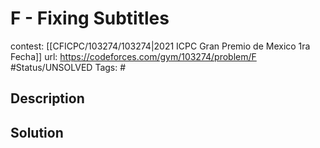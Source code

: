 # F - Fixing Subtitles

contest: [[CFICPC/103274/103274|2021 ICPC Gran Premio de Mexico 1ra Fecha]]
url: https://codeforces.com/gym/103274/problem/F
#Status/UNSOLVED
Tags: #

## Description

## Solution


